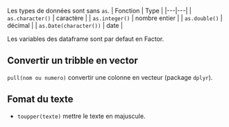 Les types de données sont sans `as`.
| Fonction | Type |
|---|---|
| `as.character()` | caractère |
| `as.integer()` | nombre entier |
| `as.double()` | décimal |
| `as.Date(character())` | date |

Les variables des dataframe sont par defaut en Factor.

## Convertir un tribble en vector

`pull(nom ou numero)` convertir une colonne en vecteur (package `dplyr`).

## Fomat du texte

* `toupper(texte)` mettre le texte en majuscule.
